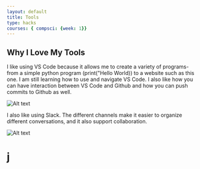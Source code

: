 ```yaml
---
layout: default
title: Tools
type: hacks
courses: { compsci: {week: 1}}
---
```


## Why I Love My Tools


I like using VS Code because it allows me to create a variety of programs-from a simple python program (print("Hello World)) to a website such as this one. I am still learning how to use and navigate VS Code. I also like how you can have interaction between VS Code and Github and how you can push commits to Github as well.


![Alt text](/student/images/vscode.png)




I also like using Slack. The different channels make it easier to organize different conversations, and it also support collaboration.

![Alt text](/student/images/slack.png)


# j